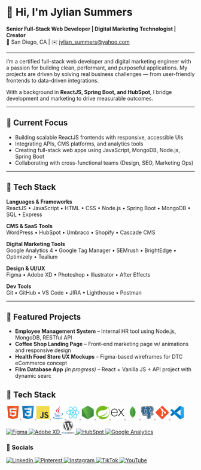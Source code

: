 <!---
SummerJyl/SummerJyl is a ✨ special ✨ repository because its `README.md` (this file) appears on your GitHub profile.
You can click the Preview link to take a look at your changes.
--->
# 👋 Hi, I'm Jylian Summers  
**Senior Full-Stack Web Developer | Digital Marketing Technologist | Creator**  
📍 San Diego, CA | ✉️ jylian_summers@yahoo.com

---

I’m a certified full-stack web developer and digital marketing engineer with a passion for building clean, performant, and purposeful applications. My projects are driven by solving real business challenges — from user-friendly frontends to data-driven integrations.

With a background in **ReactJS, Spring Boot, and HubSpot**, I bridge development and marketing to drive measurable outcomes.

---

## 💼 Current Focus

- Building scalable ReactJS frontends with responsive, accessible UIs  
- Integrating APIs, CMS platforms, and analytics tools  
- Creating full-stack web apps using JavaScript, MongoDB, Node.js, Spring Boot  
- Collaborating with cross-functional teams (Design, SEO, Marketing Ops)

---

## 🔧 Tech Stack

**Languages & Frameworks**  
ReactJS • JavaScript • HTML • CSS • Node.js • Spring Boot • MongoDB • SQL • Express

**CMS & SaaS Tools**  
WordPress • HubSpot • Umbraco • Shopify • Cascade CMS

**Digital Marketing Tools**  
Google Analytics 4 • Google Tag Manager • SEMrush • BrightEdge • Optimizely • Tealium

**Design & UI/UX**  
Figma • Adobe XD • Photoshop • Illustrator • After Effects

**Dev Tools**  
Git • GitHub • VS Code • JIRA • Lighthouse • Postman

---

## 🚀 Featured Projects

- **Employee Management System** – Internal HR tool using Node.js, MongoDB, RESTful API  
- **Coffee Shop Landing Page** – Front-end marketing page w/ animations and responsive design  
- **Health Food Store UX Mockups** – Figma-based wireframes for DTC eCommerce concept  
- **Film Database App** _(in progress)_ – React + Vanilla JS + API project with dynamic searc


## 🧰 Tech Stack

<p align="left">
  <!-- Languages -->
  <a href="https://developer.mozilla.org/en-US/docs/Web/HTML" target="_blank" rel="noreferrer">
    <img src="https://raw.githubusercontent.com/devicons/devicon/master/icons/html5/html5-original.svg" width="36" height="36" alt="HTML5" />
  </a>
  <a href="https://developer.mozilla.org/en-US/docs/Web/CSS" target="_blank" rel="noreferrer">
    <img src="https://raw.githubusercontent.com/devicons/devicon/master/icons/css3/css3-original.svg" width="36" height="36" alt="CSS3" />
  </a>
  <a href="https://developer.mozilla.org/en-US/docs/Web/JavaScript" target="_blank" rel="noreferrer">
    <img src="https://raw.githubusercontent.com/devicons/devicon/master/icons/javascript/javascript-original.svg" width="36" height="36" alt="JavaScript" />
  </a>
  <a href="https://www.java.com" target="_blank" rel="noreferrer">
    <img src="https://raw.githubusercontent.com/devicons/devicon/master/icons/java/java-original.svg" width="36" height="36" alt="Java" />
  </a>

  <!-- Frameworks & Libraries -->
  <a href="https://reactjs.org/" target="_blank" rel="noreferrer">
    <img src="https://raw.githubusercontent.com/devicons/devicon/master/icons/react/react-original.svg" width="36" height="36" alt="React" />
  </a>
  <a href="https://nodejs.org/" target="_blank" rel="noreferrer">
    <img src="https://raw.githubusercontent.com/devicons/devicon/master/icons/nodejs/nodejs-original.svg" width="36" height="36" alt="Node.js" />
  </a>
  <a href="https://spring.io/projects/spring-boot" target="_blank" rel="noreferrer">
    <img src="https://raw.githubusercontent.com/devicons/devicon/master/icons/spring/spring-original.svg" width="36" height="36" alt="Spring Boot" />
  </a>
  <a href="https://expressjs.com/" target="_blank" rel="noreferrer">
    <img src="https://raw.githubusercontent.com/devicons/devicon/master/icons/express/express-original.svg" width="36" height="36" alt="Express" />
  </a>

  <!-- Databases -->
  <a href="https://www.mongodb.com/" target="_blank" rel="noreferrer">
    <img src="https://raw.githubusercontent.com/devicons/devicon/master/icons/mongodb/mongodb-original.svg" width="36" height="36" alt="MongoDB" />
  </a>
  <a href="https://www.postgresql.org/" target="_blank" rel="noreferrer">
    <img src="https://raw.githubusercontent.com/devicons/devicon/master/icons/postgresql/postgresql-original.svg" width="36" height="36" alt="PostgreSQL" />
  </a>

  <!-- Tools & Platforms -->
  <a href="https://git-scm.com/" target="_blank" rel="noreferrer">
    <img src="https://raw.githubusercontent.com/devicons/devicon/master/icons/git/git-original.svg" width="36" height="36" alt="Git" />
  </a>
  <a href="https://code.visualstudio.com/" target="_blank" rel="noreferrer">
    <img src="https://raw.githubusercontent.com/devicons/devicon/master/icons/vscode/vscode-original.svg" width="36" height="36" alt="VS Code" />
  </a>
  <a href="https://figma.com" target="_blank" rel="noreferrer">
    <img src="https://www.vectorlogo.zone/logos/figma/figma-icon.svg" width="36" height="36" alt="Figma" />
  </a>
  <a href="https://www.adobe.com/products/xd.html" target="_blank" rel="noreferrer">
    <img src="https://cdn.worldvectorlogo.com/logos/adobe-xd.svg" width="36" height="36" alt="Adobe XD" />
  </a>

  <!-- CMS / Marketing / Analytics -->
  <a href="https://wordpress.org/" target="_blank" rel="noreferrer">
    <img src="https://raw.githubusercontent.com/devicons/devicon/master/icons/wordpress/wordpress-original.svg" width="36" height="36" alt="WordPress" />
  </a>
  <a href="https://hubspot.com" target="_blank" rel="noreferrer">
    <img src="https://cdn.worldvectorlogo.com/logos/hubspot.svg" width="36" height="36" alt="HubSpot" />
  </a>
  <a href="https://analytics.google.com/" target="_blank" rel="noreferrer">
    <img src="https://www.vectorlogo.zone/logos/google_analytics/google_analytics-icon.svg" width="36" height="36" alt="Google Analytics" />
  </a>
</p>


### 🔗 Socials

<p align="left">
  <!-- LinkedIn -->
  <a href="https://www.linkedin.com/in/jyliansummers" target="_blank" rel="noreferrer">
    <picture>
      <source media="(prefers-color-scheme: dark)" srcset="https://raw.githubusercontent.com/danielcranney/readme-generator/main/public/icons/socials/linkedin-dark.svg" />
      <source media="(prefers-color-scheme: light)" srcset="https://raw.githubusercontent.com/danielcranney/readme-generator/main/public/icons/socials/linkedin.svg" />
      <img src="https://raw.githubusercontent.com/danielcranney/readme-generator/main/public/icons/socials/linkedin.svg" width="32" height="32" alt="LinkedIn" />
    </picture>
  </a>

  <!-- Pinterest -->
<a href="https://www.pinterest.com/socal_boho/" target="_blank" rel="noreferrer">
  <img src="https://cdn.simpleicons.org/pinterest/BD081C" width="32" height="32" alt="Pinterest" />
</a>

  <!-- Instagram -->
  <a href="https://www.instagram.com/socal_boho/" target="_blank" rel="noreferrer">
    <picture>
      <source media="(prefers-color-scheme: dark)" srcset="https://raw.githubusercontent.com/danielcranney/readme-generator/main/public/icons/socials/instagram-dark.svg" />
      <source media="(prefers-color-scheme: light)" srcset="https://raw.githubusercontent.com/danielcranney/readme-generator/main/public/icons/socials/instagram.svg" />
      <img src="https://raw.githubusercontent.com/danielcranney/readme-generator/main/public/icons/socials/instagram.svg" width="32" height="32" alt="Instagram" />
    </picture>
  </a>

<!-- TikTok -->
<a href="https://www.tiktok.com/@jyliansmm" target="_blank" rel="noreferrer">
  <img src="https://cdn.simpleicons.org/tiktok/000000" width="32" height="32" alt="TikTok" />
</a>

  <!-- YouTube (if used) -->
  <a href="https://www.youtube.com/@jyliansmm" target="_blank" rel="noreferrer">
    <picture>
      <source media="(prefers-color-scheme: dark)" srcset="https://raw.githubusercontent.com/danielcranney/readme-generator/main/public/icons/socials/youtube-dark.svg" />
      <source media="(prefers-color-scheme: light)" srcset="https://raw.githubusercontent.com/danielcranney/readme-generator/main/public/icons/socials/youtube.svg" />
      <img src="https://raw.githubusercontent.com/danielcranney/readme-generator/main/public/icons/socials/youtube.svg" width="32" height="32" alt="YouTube" />
    </picture>
  </a>
</p>


